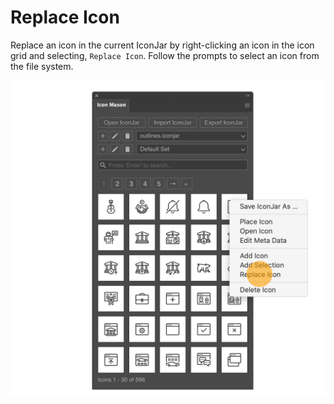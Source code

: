 # Replace Icon

Replace an icon in the current IconJar by right-clicking an icon in the icon grid and selecting, `Replace Icon`. Follow the prompts to select an icon from the file system.

![Replace Icon](./images/replace-icon.png#half-size)
